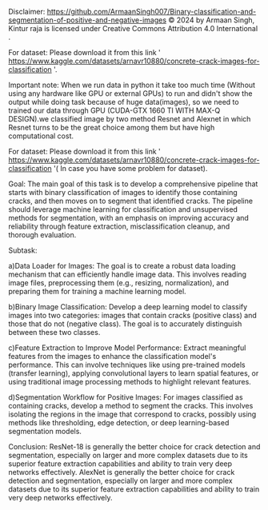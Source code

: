 Disclaimer: https://github.com/ArmaanSingh007/Binary-classification-and-segmentation-of-positive-and-negative-images © 2024 by Armaan Singh, Kintur raja is licensed under Creative Commons Attribution 4.0 International .

For dataset: Please download it from this link ' https://www.kaggle.com/datasets/arnavr10880/concrete-crack-images-for-classification '.

Important note: When we run data in python it take too much time (Without using any hardware like GPU or external GPUs) to run and didn't show the output while doing task because of huge data(images), so we need to trained our data through GPU (CUDA-GTX 1660 TI WITH MAX-Q DESIGN).we classified image by two method Resnet and Alexnet in which Resnet turns to be the great choice among them but have high computational cost.

For dataset: Please download it from this link ' https://www.kaggle.com/datasets/arnavr10880/concrete-crack-images-for-classification '( In case you have some problem for dataset).

Goal: The main goal of this task is to develop a comprehensive pipeline that starts with binary classification of images to identify those containing cracks, and then moves on to segment that identified cracks. The pipeline should leverage machine learning for classification and unsupervised methods for segmentation, with an emphasis on improving accuracy and reliability through feature extraction, misclassification cleanup, and thorough evaluation.

Subtask:

   a)Data Loader for Images:
     The goal is to create a robust data loading mechanism that can efficiently handle image data. This involves reading image files, preprocessing them (e.g., resizing, normalization), and preparing them for training a machine learning model.

  b)Binary Image Classification:
    Develop a deep learning model to classify images into two categories: images that contain cracks (positive class) and those that do not (negative class). The goal is to accurately distinguish between these two classes.

  c)Feature Extraction to Improve Model Performance:
    Extract meaningful features from the images to enhance the classification model's performance. This can involve techniques like using pre-trained models (transfer learning), applying convolutional layers to learn spatial features, or using traditional image processing methods to highlight relevant features.

  d)Segmentation Workflow for Positive Images:
    For images classified as containing cracks, develop a method to segment the cracks. This involves isolating the regions in the image that correspond to cracks, possibly using methods like thresholding, edge detection, or deep learning-based segmentation models.

Conclusion: ResNet-18 is generally the better choice for crack detection and segmentation, especially on larger and more complex datasets due to its superior feature extraction capabilities and ability to train very deep networks effectively.
            AlexNet is generally the better choice for crack detection and segmentation, especially on larger and more complex datasets due to its superior feature extraction capabilities and ability to train very deep networks effectively.


